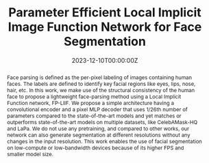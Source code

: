 ---
title: "Parameter Efficient Local Implicit Image Function Network for Face Segmentation"
authors:
- Mausoom Sarkar
- Nikitha SR
- Mayur Hemani
- Rishabh Jain
- Balaji Krishnamurthy

date: "2023-12-10T00:00:00Z"
doi: "10.1109/CVPR52729.2023.02009"

publishDate: "2023-12-10T00:00:00Z"

publication_types: ["conference"]

publication: "2023 IEEE/CVF Conference on Computer Vision and Pattern Recognition (CVPR)"
publication_short: "CVPR 2023"

abstract: "Face parsing is defined as the per-pixel labeling of images containing human faces. The labels are defined to identify key facial regions like eyes, lips, nose, hair, etc. In this work, we make use of the structural consistency of the human face to propose a lightweight face-parsing method using a Local Implicit Function network, FP-LIIF. We propose a simple architecture having a convolutional encoder and a pixel MLP decoder that uses 1/26th number of parameters compared to the state-of-the-art models and yet matches or outperforms state-of-the-art models on multiple datasets, like CelebAMask-HQ and LaPa. We do not use any pretraining, and compared to other works, our network can also generate segmentation at different resolutions without any changes in the input resolution. This work enables the use of facial segmentation on low-compute or low-bandwidth devices because of its higher FPS and smaller model size."
summary: ""

tags:
- Computer Vision
- Face Parsing
- Implicit Neural Representations

featured: true


links:
url_pdf: "https://openaccess.thecvf.com/content/CVPR2023/papers/Sarkar_Parameter_Efficient_Local_Implicit_Image_Function_Network_for_Face_Segmentation_CVPR_2023_paper.pdf"
url_code: ""
url_dataset: ""
url_poster: ""
url_project: ""
url_slides: ""
url_source: ""
url_video: ""

projects: []
slides: ""
---